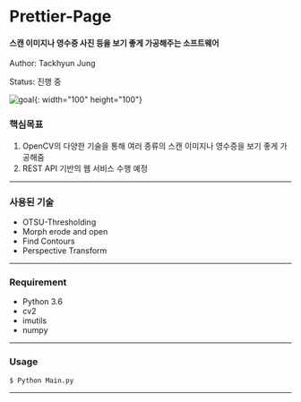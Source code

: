 # Prettier-Page
#### 스캔 이미지나 영수증 사진 등을 보기 좋게 가공해주는 소프트웨어

Author: Tackhyun Jung

Status: 진행 중

![goal](https://user-images.githubusercontent.com/41291493/108651563-62ee4200-7505-11eb-98ea-3161dfbd359b.png){: width="100" height="100"}

### 핵심목표
1) OpenCV의 다양한 기술을 통해 여러 종류의 스캔 이미지나 영수증을 보기 좋게 가공해줌
2) REST API 기반의 웹 서비스 수행 예정

---

### 사용된 기술
* OTSU-Thresholding
* Morph erode and open
* Find Contours
* Perspective Transform

---

### Requirement
* Python 3.6
* cv2
* imutils
* numpy

---

### Usage

```
$ Python Main.py
```

---


